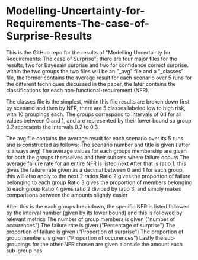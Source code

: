 # Modelling-Uncertainty-for-Requirements-The-case-of-Surprise-Results

This is the GitHub repo for the results of "Modelling Uncertainty for Requirements: The case of Surprise"; there are four major files for the results, two for Bayesain surprise and two for confidence correct surprise. within the two groups the two files will be an "_avg" file and a "_classes" file, the former contains the average result for each scenario over 5 runs for the different techniques discussed in the paper, the later contains the classifications for each non-functional-requirement (NFR).

The classes file is the simplest, within this file results are broken down first by scenario and then by NFR, there are 5 classes labeled low to high risk, with 10 groupings each. The groups correspond to intervals of 0.1 for all values between 0 and 1, and are represented by their lower bound so group 0.2 represents the intervals 0.2 to 0.3.

The avg file contains the average result for each scenario over its 5 runs and is constructed as follows:
  The scenario number and title is given (latter is always avg)
  The average values for each groups membership are given for both the groups themselves and their subsets where failure occurs
  The average failure rate for an entire NFR is listed next
  After that is ratio 1, this gives the failure rate given as a decimal between 0 and 1 for each group, this will also apply to the next 2 ratios
  Ratio 2 gives the proportion of failure belonging to each group
  Ratio 3 gives the proportion of members belonging to each group
  Ratio 4 gives ratio 2 divided by ratio 3, and simply makes comparisons between the amounts slightly easier

  After this is the each groups breakdown, the specific NFR is listed followed by the interval number (given by its lower bound) and this is followed by relevant metrics
    The number of group members is given ("number of occurences")
    The failure rate is given ("Percentage of surprise")
    The proportion of failure is given ("Proportion of surprise")
    The proportion of group members is given ("Proportion of occurences")
    Lastly the sub-groupings for the other NFR chosen are given alonside the amount each sub-group has
    
    
